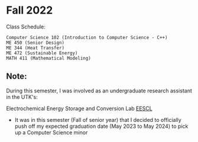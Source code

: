 # Fall 2022

Class Schedule:

``` 
Computer Science 102 (Introduction to Computer Science - C++)
ME 450 (Senior Design)
ME 344 (Heat Transfer)
ME 472 (Sustainable Energy)
MATH 411 (Mathematical Modeling)

```

## Note:

During this semester, I was involved as an undergraduate research assistant in the UTK's:

Electrochemical Energy Storage and Conversion Lab [EESCL](https://ecpower.utk.edu/)


- It was in this semester (Fall of senior year) that I decided to officially push off my expected graduation date (May 2023 to May 2024) to pick up a Computer Science minor
